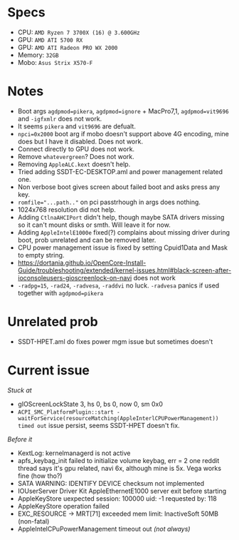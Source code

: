 # Specs
- CPU: `AMD Ryzen 7 3700X (16) @ 3.600GHz`
- GPU: `AMD ATI 5700 RX`
- GPU: `AMD ATI Radeon PRO WX 2000`
- Memory: `32GB`
- Mobo: `Asus Strix X570-F`

# Notes
- Boot args `agdpmod=pikera`, `agdpmod=ignore` + MacPro7,1, `agdpmod=vit9696` and `-igfxmlr` does not work.
- It seems `pikera` and `vit9696` are defualt.
- `npci=0x2000` boot arg if mobo doesn't support above 4G encoding, mine does but I have it disabled. Does not work.
- Connect directly to GPU does not work.
- Remove `whatevergreen`? Does not work.
- Removing `AppleALC.kext` doesn't help.
- Tried adding SSDT-EC-DESKTOP.aml and power management related one.
- Non verbose boot gives screen about failed boot and asks press any key.
- `romfile="...path.."` on pci passtrhough in args does nothing.
- 1024x768 resolution did not help.
- Adding `CtlnaAHCIPort` didn't help, though maybe SATA drivers missing so it can't mount disks or smth. Will leave it for now.
- Adding `AppleIntelE1000e` fixed(?) complains about missing driver during boot, prob unrelated and can be removed later.
- CPU power management issue is fixed by setting Cpuid1Data and Mask to empty string.
- https://dortania.github.io/OpenCore-Install-Guide/troubleshooting/extended/kernel-issues.html#black-screen-after-ioconsoleusers-gioscreenlock-on-navi does not work
- `-radpg=15`, `-rad24`, `-radvesa`, `-raddvi` no luck. `-radvesa` panics if used together with `agdpmod=pikera`
# Unrelated prob
- SSDT-HPET.aml do fixes power mgm issue but sometimes doesn't

# Current issue
_Stuck at_

- gIOScreenLockState 3, hs 0, bs 0, now 0, sm 0x0
- `ACPI_SMC_PlatformPlugin::start - waitForService(resourceMatching(AppleInterlCPUPowerManagement)) timed out` issue persist, seems SSDT-HPET doesn't fix.

_Before it_

- KextLog: kernelmanagerd is not active
- apfs_keybag_init failed to initialize volume keybag, err = 2
  one reddit thread says it's gpu related, navi 6x, although mine is 5x. Vega works fine (how tho?)
- SATA WARNING: IDENTIFY DEVICE checksum not implemented
- IOUserServer Driver Kit AppleEthernetE1000 server exit before starting
- AppleKeyStore uexpected session: 100000 uid: -1 requested by: 118
- AppleKeyStore operation failed
- EXC_RESOURCE -> MRT[71] exceeded mem limit: InactiveSoft 50MB (non-fatal)
- AppleIntelCPuPowerManagement timeout out *(not always)*
